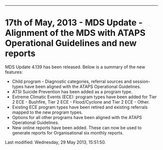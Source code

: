 ---
<h1>17th of May, 2013 - MDS Update - Alignment of the MDS with ATAPS Operational Guidelines and new reports</h1>
<p>MDS Update 4.139 has been released. Below is a summary of the new features:</p>
<ul>
<li>Child program - Diagnostic categories, referral sources and session-types have been aligned with the ATAPS Operational Guidelines.</li>
<li>ATSI Suicide Prevention has been added as a program type.</li>
<li>Extreme Climatic Events (ECE): program types have been added for Tier 2 ECE - Bushfire, Tier 2 ECE - Flood/Cyclone and Tier 2 ECE - Other.</li>
<li>Existing ECE program types have been retired and existing referrals mapped to the new program types.</li>
<li>Options for all other programs have been aligned with the ATAPS Operational Guidelines.</li>
<li>New online reports have been added. These can now be used to generate reports for Organisational six monthly reports.</li>
</ul>    <div id='last-modified'>
      Last modified: Wednesday, 29 May 2013, 15:51:50.  
